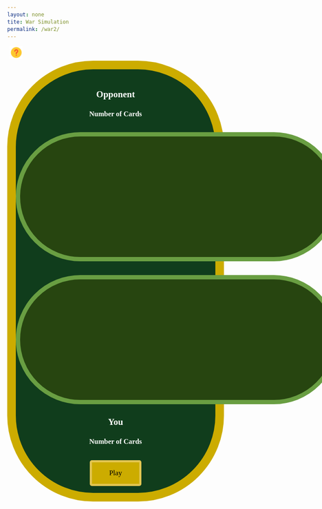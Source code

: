 ```yaml
---
layout: none
tite: War Simulation
permalink: /war2/
---
```

<html>
<body>
    <button class="question_btn" data-modal-target="#modal"><img src="https://github.com/SRIHITAKOTT1213/DVASS/blob/master/images/question.png?raw=true" width="30" height="30"></button>
        <div class="modal" id="modal">
            <div class="modal-header">
                <div class="title">War Instructions</div>
                <button data-close-button class="close-button">&times;</button>
            </div>
            <div class="modal-body">
                <ol>
                    <li><b>Objective:</b> The objective of war is to win all the cards in the deck. </li>
                    <li><b>How to play:</b> Each round, hit the "Draw" button so both you and your opponent reveal the top card from your respective decks simulataneously. The plyaer with the higher-ranking card wins the round and collects both cards, adding them to a win pile. This win pile will be shuffled and recycled into your card deck once that deck runs out. </li>
                    <li><b>WAR:</b> When players place down two cards of the same value, a war happens! Both players place down an additional 2 cards. The last card placed down is compared between the two players, and the player with the higher-ranking card wins all the cards on the table, including those from the war. If there is another war, the process of war is repeated until a winner is determined. </li>
                    <li><b>Card Values:</b> Ace is worth 1, numbered cards (2-10) are worth their face value, face card J is worth 11, face card Q is worth 12, and face card K is worth 13. </li>
                </ol>
            </div>
        </div>
        <div id="overlay"></div>
    <div class="big_ol_cont">
        <br>
        <div style="text-align:center;justify-content:center">
            <h2>Opponent</h2>
            <h3>Number of Cards</h3>
            <div id="opp_num"></div>
            <br>
            <table id="opp_card_table" class="card_table_d">
                <tr id="opp_cards">
                </tr>
            </table>
            <br>
            <br>
            <table id="opp_card_table" class="card_table_p">
                <tr id="you_cards">
                </tr>
            </table>
            <h2>You</h2>
            <h3>Number of Cards</h3>
            <div id="player_num"></div>
        </div>
        <div id="buttons" style="margin:auto;text-align:center;justify-content:center">
            <br>
            <img src="{{ site.baseurl }}/images/blackjack/facedown_card.png" id="face_down" style="display:none; cursor: pointer;" onclick="buttonDraw()"> 
            <button id="play_button" class="select_button" style="display:block" onclick="gameStart()">Play</button>
            <button id="finish_game" class="select_button" style="display:none" onclick="record()">Finish and Submit Score</button>
            <div id="win_text"></div>
            <input id="username_input" class="db_input" type="text" style="display:none">
            <button id="submit_button" class="select_button" style="display:none" onclick="submitInfo()">Submit</button>
        </div>
        <br>
        <div>
    </div>

<style>
    .big_ol_cont {
        justify-content:center;
        margin:auto;
        border:20px solid;
        border-color:#ccac00;
        border-radius:200px;
        background-color: #103d1c;
        color:white;
        font-family:serif;
    }

    .card_table_d {
        width: 750px;
        height: 300px;
        border: 10px solid;
        border-radius: 150px;
        border-color: #699e42;
        background-color: #274510;
        padding:20px;
        justify-content:center;
        text-align:center;
        font-size:16px;
    }

    .card_table_p {
        width: 750px;
        height: 300px;
        border: 10px solid;
        border-radius: 150px;
        border-color: #699e42;
        background-color: #274510;
        padding:20px;
        justify-content:center;
        text-align:center;
        font-size:16px;
    }

    .select_table {
        margin:auto;
        text-align:center;
        justify-content:center;
        padding:5px;
        font-family:serif;
    }

    .db_input {
        justify-content:center;
        margin:auto;
        border: 5px solid;
        border-radius: 10px;
        background-color:white;
    }

    .select_button {
        margin:auto;
        text-align:center;
        justify-content:center;
        border: 5px solid;
        border-radius:5px;
        border-color:#E2C550;
        width:120px;
        height:60px;
        background-color:#ccac00;
        font-size:17px;
        font-family:serif;
    }

    .modal {
        position: fixed;
        top: 50%;
        left: 50%;
        transform: translate(-50%, -50%) scale(0);
        transition: 200ms ease-in-out;
        border: 1px solid black;
        border-radius: 10px;
        z-index: 10;
        background-color: white;
        width: 500px;
        max-width: 80%;
    }

    .modal.active {
        transform: translate(-50%, -50%) scale(1);
    }

    .modal-header {
        padding: 10px 15px;
        display: flex;
        justify-content: space-between;
        align-items: center;
        border-bottom: 1px solid black;
    }

    ..modal-header .title {
        font-size: 1.25rem;
        font-weight: bold;
        color: black;
        text-align: center;
    }

    .modal-header .close-button {
        cursor: pointer;
        border: none;
        outline: none;
        background: none;
        font-size: 1.25rem;
        font-weight: bold;
    }

    .modal-body {
        padding: 10px 15px;
    }

    #overlay {
        position: fixed;
        opacity: 0;
        top: 0;
        left: 0;
        right: 0;
        bottom: 0;
        background-color: rgba(0, 0, 0, ,5);
        transition: 200ms ease-in-out;
        pointer-events: none;
    }

    #overlay.active {
        pointer-events: all;
        opacity: 1;
    }

    #face_down {
        position: relative;
        width: 100;
        height: 150;
        margin: auto;
    }

    table { margin: auto }

     .question_btn {
        background: none;
        border: none;
    }
</style>

<script>
    const oppRow = document.getElementById("opp_cards");
    const playerRow = document.getElementById("you_cards");

    const faceDownCard = document.getElementById("face_down");

    const playButton = document.getElementById("play_button");
    const finishButton = document.getElementById("finish_game");
    const usernameInput = document.getElementById("username_input");
    const playerNum = document.getElementById("player_num");
    const oppNum = document.getElementById("opp_num");
    const submitButton = document.getElementById("submit_button");
    const winText = document.getElementById("win_text");

    const warRead = "https://dvasscasino.duckdns.org/api/war/";
    const warCreate = "https://dvasscasino.duckdns.org/api/war/create";
    const warUpdate = "https://dvasscasino.duckdns.org/api/war/update";
    const readOptions = {method: 'GET', mode: 'cors', cache: 'default', credentials: 'omit', headers: {'Content-Type': 'application/json'}};

    // card class
    class Card {
        constructor(suit, val) {
            this.suit = suit;
            this.value = val;
            if (val == 1) {
                this.kind = "Ace";
            } else if (val == 11) {
                this.kind = "Jack";
            } else if (val == 12) {
                this.kind = "Queen";
            } else if (val == 13) {
                this.kind = "King";
            } else {
                this.kind = String(val);
            }
        };
        cshow() {
            return this.kind + " of " + this.suit;
        };
    };

    // card test
    var tcard = new Card("Spades", 3);
    console.log(tcard.cshow());

    // deck class
    class Deck {
        constructor() {
            this.cards = [];
            this.build()
        }
        build() {
            const suits = ["Spades", "Hearts", "Diamonds", "Clubs"];
            for (let s in suits) {
                for (let v = 1; v < 14; v++) {
                    this.cards.push(new Card(suits[s], v));
                }
            }
        };
        shuffle() {
            for (var i = this.cards.length - 1; i > 0; i--) {
                var j = Math.floor(Math.random() * (i + 1));
                var temp = this.cards[i];
                this.cards[i] = this.cards[j];
                this.cards[j] = temp;
            }
        }
        draw() {
            return this.cards.pop();
        }
    };

    var playerHand = [];         
    var oppHand = [];
    var playerWinPile = [];
    var oppWinPile = [];
    var currentStreak = 0;
    var deck = "placeholder";
    var onTable = [];
    var drawing = false;
    var drawn = 0;

    function listShuffle(pile) {
        for (var i = pile.length - 1; i > 0; i--) {
            var j = Math.floor(Math.random() * (i + 1));
            var temp = pile[i];
            pile[i] = pile[j];
            pile[j] = temp;
        };
        return pile;
    };

    function gameStart() {
        // show draw card and hide play button
        faceDownCard.style.display = "block";
        playButton.style.display = "none";
        finishButton.style["display"] = "none";
        oppRow.innerHTML = "";
        playerRow.innerHTML = "";

        // create and shuffle new deck
        deck = new Deck();
        deck.shuffle();

        // deal card to you and opp
        for (let i = 0; i < 25; i++) {
            playerHand.push(deck.draw());
            oppHand.push(deck.draw());
        }
        
        playerNum.innerHTML = String(playerHand.length);
        oppNum.innerHTML = String(oppHand.length);
    }

    function updateCounts() {
        playerNum.innerHTML = String(playerHand.length + playerWinPile.length);
        oppNum.innerHTML = String(oppHand.length + oppWinPile.length);
    }

    function checkDecks() {
        if (playerHand.length == 0) {
            if (playerWinPile.length == 0) {
                lose();
                return true;
            }
            playerHand = listShuffle(playerWinPile);
            playerWinPile = [];
        };
        if (oppHand.length == 0) {
            if (oppWinPile.length == 0) {
                win();
                return true;
            }
            oppHand = listShuffle(oppWinPile);
            oppWinPile = [];
        };
        updateCounts();
        return false
    }

    function giveCard(card, row) {
        const newCard = document.createElement("td");
        const newCardImage = document.createElement("img");
        if (card != "facedown") {
            newCardImage.src = "{{ site.baseurl }}/images/blackjack/" + card.kind + card.suit + ".png";
        } else {
            newCardImage.src = "{{ site.baseurl }}/images/blackjack/facedown_card.png";
        }
            newCardImage.width = "100";
            newCardImage.height = "150"; 
            newCard.appendChild(newCardImage);
            row.appendChild(newCard); //playerRow or oppRow
    }

    function buttonDraw() {
        // clear the card table first
        playerRow.innerHTML = "";
        oppRow.innerHTML = "";

        // each player drawing cards
        if (checkDecks()) {return};
        var playerSel = playerHand.pop();
        giveCard(playerSel, playerRow);
        onTable.push(playerSel);
        var oppSel = oppHand.pop();
        giveCard(oppSel, oppRow);
        onTable.push(oppSel);

        //compare the cards
        if (playerSel.value > oppSel.value) {
            for (card of onTable) {
                playerWinPile.push(card);
            }
            onTable = [];
            updateCounts();
            winText.innerHTML = "Your card beats the opponent's, so you take both from the table.";
            checkDecks();
            return;
        } else if (oppSel.value > playerSel.value) {
            for (card of onTable) {
                oppWinPile.push(card);
            }
            onTable = [];
            updateCounts();
            winText.innerHTML = "The opponent's card beats yours, so you lose your card.";
            checkDecks();
            return;
        } else {
            winText.innerHTML = "WAR! Draw three face-down cards and battle with the fourth face-up.";
            drawing = true;
            updateCounts();
            faceDownCard.setAttribute("onclick", "war()");
            return;
        }
    }

    function war() {
        if (drawing) {
            //give three face-down cards
            if (checkDecks()) {return};
            onTable.push(playerHand.pop());
            giveCard("facedown", playerRow);
            onTable.push(oppHand.pop());
            giveCard("facedown", oppRow);
            drawn++;
            if (drawn >= 3) {
                drawing = false;
                drawn = 0;
            }
            updateCounts();
            return;
        } else {
            if (checkDecks()) {return};
            var playerSel = playerHand.pop();
            onTable.push(playerSel);
            giveCard(playerSel, playerRow);
            var oppSel = oppHand.pop();
            onTable.push(oppSel);
            giveCard(oppSel, oppRow);

            //compare the cards
            if (playerSel.value > oppSel.value) {
                faceDownCard.setAttribute("onclick", "buttonDraw()");
                for (card of onTable) {
                    playerWinPile.push(card);
                }
                onTable = [];
                updateCounts();
                winText.innerHTML = "Your card wins, so you take all of the cards on the table!";
                checkDecks();
                return;
            } else if (oppSel.value > playerSel.value) {
                faceDownCard.setAttribute("onclick", "buttonDraw()");
                for (card of onTable) {
                    oppWinPile.push(card);
                }
                onTable = [];
                updateCounts();
                winText.innerHTML = "The opponent's card beats yours, so the opponent takes the cards on the table.";
                checkDecks();
                return;
            } else {
                winText.innerHTML = "WAR CONTINUES! Draw three face-down cards and battle with the fourth face-up.";
                drawing = true;
                updateCounts();
                return;
            }
        }
    }

    function lose() {
        currentStreak = 0;
        faceDownCard.style["display"] = "none";
        playerNum.innerHTML = "0";
        oppNum.innerHTML = "50";
        winText.innerHTML = "Uh oh! You lost. Your streak has been reset to 0.";
        playButton.innerHTML = "Play Again";
        playButton.style["display"] = "block";
    }

    function win() {
        currentStreak++;
        faceDownCard.style["display"] = "none";
        playerNum.innerHTML = "50";
        oppNum.innerHTML = "0";
        winText.innerHTML = "Yay, you won! You can play again to continue your streak or finish to record your streak on the leaderboard.";
        playButton.innerHTML = "Play Again";
        playButton.style["display"] = "block";
        finishButton.style["display"] = "block";
    }

    var storedStreak = 0;

    function record() {
        finishButton.style["display"] = "none";
        usernameInput.style["display"] = "block";
        submitButton.style["display"] = "block";
        winText.innerHTML = "You finished with a streak of " + String(currentStreak) + "! Input a username to submit to the leaderboard.";
        storedStreak = currentStreak;
        currentStreak = 0;
    }

    function submitInfo() {
        var unInput = usernameInput.value;
        if (unInput.length > 20) {
            winText.innerHTML = "That username is too long! Please keep your username within 20 characters.";
            return;
        };
        usernameInput.style = "display:none";
        submitButton.style = "display:none";
        var scoreInput = storedStreak;
        var place = 1;
        console.log(unInput, scoreInput);
        fetch(warRead, readOptions)
            // new fetch to update
            .then(response => {
            // response error handler
            if (response.status !== 200) {
                var errorMsg = 'Database response error: ' + response.status;
                console.log(errorMsg);
                winText.innerHTML = String(errorMsg);
                return;
            }
            response.json().then(data => {
                var testCopy = [...data];
                var testEnd = testCopy.length;
                for (var i = 0; i < testEnd; i++) {
                    var user = testCopy[i];
                    //determining place on the leaderboard based on new score
                    if (user['streak'] >= scoreInput) {
                        place++;
                    };
                    if ((user['username'] == unInput) && (user['streak'] < scoreInput)) {
                        // if the user achieved a new record, the user with that username is updated
                        console.log("User found: " + user['username']);
                        var body = {
                            'id':user['id'],
                            'username':user['username'],
                            'streak':scoreInput
                        };
                        var putOptions = {method: 'PUT', body: JSON.stringify(body), headers: {'Content-Type':'application/json', 'Authorization': 'Bearer my-token'}};
                        console.log(body);
                        fetch(warkUpdate, putOptions)
                            .then(response => {
                                if (response.status !== 200) {
                                    var errorMsg = 'Database response error: ' + response.status;
                                    console.log(errorMsg);
                                    winText.innerHTML = String(errorMsg);
                                }
                                response.json().then(data => {
                                    console.log(data);
                                    winText.innerHTML = "Congratulations! You've submitted a new record to the leaderboard. You're now #" + String(place) + " on the leaderboard!";
                                });
                            })
                        return;
                        break;
                    } else if (user['username'] == unInput) {
                        console.log("User found: " + user['username']);
                        winText.innerHTML = 'The user "' + user['username'] + '" already has a longer streak!';
                        return;
                        break;
                    } else if (i == (testEnd - 1)) {
                        // if the user is submitting for the first time
                        var body = {
                            'username':unInput,
                            'streak':scoreInput
                        };
                        var postOptions = {method: 'POST', body: JSON.stringify(body), headers: {'Content-Type':'application/json', 'Authorization': 'Bearer my-token'}};
                        console.log(body);
                        fetch(warCreate, postOptions)
                            .then(response => {
                                if (response.status !== 200) {
                                    var errorMsg = 'Database response error: ' + response.status;
                                    console.log(errorMsg);
                                    winText.innerHTML = String(errorMsg);
                                }
                                response.json().then(data => {
                                    console.log(data);
                                    winText.innerHTML = "Congratulations! You've submitted a new record to the leaderboard. You're now #" + String(place) + " on the leaderboard!";
                                })
                            })
                        return;
                        break;
                    }
                };
                return;
            })
        })
    }

    const openModalButtons = document.querySelectorAll('[data-modal-target]')
    const closeModalButtons = document.querySelectorAll('[data-close-button]')
    const overlay = document.getElementById('overlay')

    openModalButtons.forEach(button => {
        button.addEventListener('click', () => {
            const modal = document.querySelector(button.dataset.modalTarget)
            openModal(modal)
        })
    })

    overlay.addEventListener('click', () => {
        const modals = document.querySelectorAll('.modal.active')
        modals.forEach(modal => {
            closeModal(modal)
        })
    })

    closeModalButtons.forEach(button => {
        button.addEventListener('click', () => {
            const modal = button.closest('.modal')
            closeModal(modal)
        })
    })

    function openModal(modal) {
        if (modal == null) return
        modal.classList.add('active')
        overlay.classList.add('active')
    }

    function closeModal(modal) {
        if (modal == null) return
        modal.classList.remove('active')
        overlay.classList.remove('active')
    }
</script>